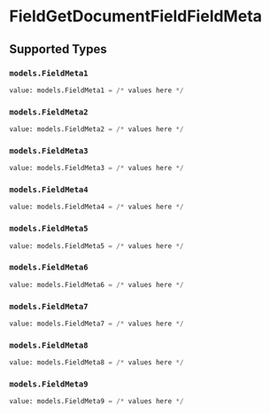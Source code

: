 # FieldGetDocumentFieldFieldMeta


## Supported Types

### `models.FieldMeta1`

```python
value: models.FieldMeta1 = /* values here */
```

### `models.FieldMeta2`

```python
value: models.FieldMeta2 = /* values here */
```

### `models.FieldMeta3`

```python
value: models.FieldMeta3 = /* values here */
```

### `models.FieldMeta4`

```python
value: models.FieldMeta4 = /* values here */
```

### `models.FieldMeta5`

```python
value: models.FieldMeta5 = /* values here */
```

### `models.FieldMeta6`

```python
value: models.FieldMeta6 = /* values here */
```

### `models.FieldMeta7`

```python
value: models.FieldMeta7 = /* values here */
```

### `models.FieldMeta8`

```python
value: models.FieldMeta8 = /* values here */
```

### `models.FieldMeta9`

```python
value: models.FieldMeta9 = /* values here */
```

